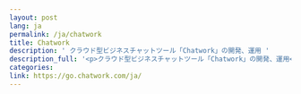 ```yaml
---
layout: post
lang: ja
permalink: /ja/chatwork
title: Chatwork
description: ' クラウド型ビジネスチャットツール「Chatwork」の開発、運用 '
description_full: '<p>クラウド型ビジネスチャットツール「Chatwork」の開発、運用</p>'
categories: 
link: https://go.chatwork.com/ja/
---
```

